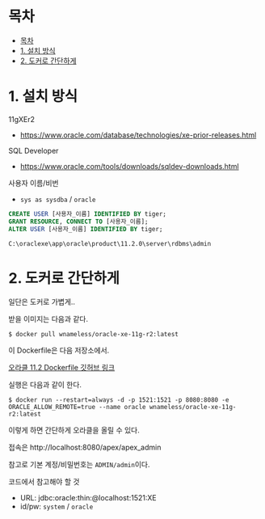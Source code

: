 # 목차

- [목차](#목차)
- [1. 설치 방식](#1-설치-방식)
- [2. 도커로 간단하게](#2-도커로-간단하게)

# 1. 설치 방식

11gXEr2
- https://www.oracle.com/database/technologies/xe-prior-releases.html

SQL Developer
- https://www.oracle.com/tools/downloads/sqldev-downloads.html

사용자 이름/비번

- `sys as sysdba` / `oracle`

```sql
CREATE USER [사용자_이름] IDENTIFIED BY tiger;
GRANT RESOURCE, CONNECT TO [사용자_이름];
ALTER USER [사용자_이름] IDENTIFIED BY tiger;
```

```text
C:\oraclexe\app\oracle\product\11.2.0\server\rdbms\admin
```



# 2. 도커로 간단하게

일단은 도커로 가볍게..

받을 이미지는 다음과 같다.  

```text
$ docker pull wnameless/oracle-xe-11g-r2:latest
```

이 Dockerfile은 다음 저장소에서.  

[오라클 11.2 Dockerfile 깃허브 링크](https://github.com/hyeyoom/docker-oracle-xe-11g)

실행은 다음과 같이 한다.  

```text
$ docker run --restart=always -d -p 1521:1521 -p 8080:8080 -e ORACLE_ALLOW_REMOTE=true --name oracle wnameless/oracle-xe-11g-r2:latest
```

이렇게 하면 간단하게 오라클을 올릴 수 있다.  

접속은 http://localhost:8080/apex/apex_admin

참고로 기본 계정/비밀번호는 `ADMIN/admin`이다.  

코드에서 참고해야 할 것

- URL: jdbc:oracle:thin:@localhost:1521:XE
- id/pw: `system` / `oracle`

